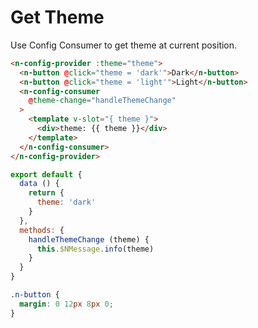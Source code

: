 # Get Theme
Use Config Consumer to get theme at current position.

```html
<n-config-provider :theme="theme">
  <n-button @click="theme = 'dark'">Dark</n-button>
  <n-button @click="theme = 'light'">Light</n-button>
  <n-config-consumer
    @theme-change="handleThemeChange"
  >
    <template v-slot="{ theme }">
      <div>theme: {{ theme }}</div>
    </template>
  </n-config-consumer>
</n-config-provider>
```
```js
export default {
  data () {
    return {
      theme: 'dark'
    }
  },
  methods: {
    handleThemeChange (theme) {
      this.$NMessage.info(theme)
    }
  }
}
```
```css
.n-button {
  margin: 0 12px 8px 0;
}
```